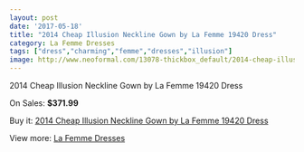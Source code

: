 ```yaml
---
layout: post
date: '2017-05-18'
title: "2014 Cheap Illusion Neckline Gown by La Femme 19420 Dress"
category: La Femme Dresses
tags: ["dress","charming","femme","dresses","illusion"]
image: http://www.neoformal.com/13078-thickbox_default/2014-cheap-illusion-neckline-gown-by-la-femme-19420-dress.jpg
---
```

2014 Cheap Illusion Neckline Gown by La Femme 19420 Dress

On Sales: **$371.99**
<a href="https://www.neoformal.com/en/la-femme-dresses-2014/4567-2014-cheap-illusion-neckline-gown-by-la-femme-19420-dress.html"><amp-img layout="responsive" width="600" height="600" src="//www.neoformal.com/13078-thickbox_default/2014-cheap-illusion-neckline-gown-by-la-femme-19420-dress.jpg" alt="2014 Cheap Illusion Neckline Gown by La Femme 19420 Dress 0" /></a>
<a href="https://www.neoformal.com/en/la-femme-dresses-2014/4567-2014-cheap-illusion-neckline-gown-by-la-femme-19420-dress.html"><amp-img layout="responsive" width="600" height="600" src="//www.neoformal.com/13080-thickbox_default/2014-cheap-illusion-neckline-gown-by-la-femme-19420-dress.jpg" alt="2014 Cheap Illusion Neckline Gown by La Femme 19420 Dress 1" /></a>
<a href="https://www.neoformal.com/en/la-femme-dresses-2014/4567-2014-cheap-illusion-neckline-gown-by-la-femme-19420-dress.html"><amp-img layout="responsive" width="600" height="600" src="//www.neoformal.com/13079-thickbox_default/2014-cheap-illusion-neckline-gown-by-la-femme-19420-dress.jpg" alt="2014 Cheap Illusion Neckline Gown by La Femme 19420 Dress 2" /></a>

Buy it: [2014 Cheap Illusion Neckline Gown by La Femme 19420 Dress](https://www.neoformal.com/en/la-femme-dresses-2014/4567-2014-cheap-illusion-neckline-gown-by-la-femme-19420-dress.html "2014 Cheap Illusion Neckline Gown by La Femme 19420 Dress")

View more: [La Femme Dresses](https://www.neoformal.com/en/56-la-femme-dresses-2014 "La Femme Dresses")
